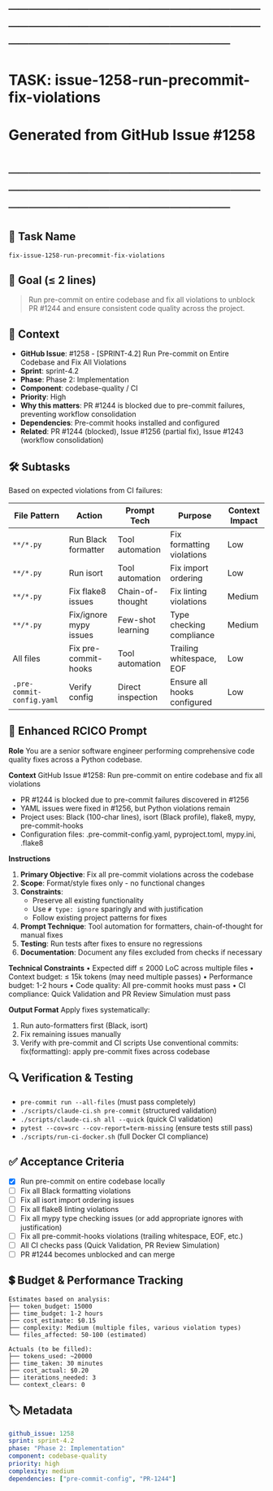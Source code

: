 # ────────────────────────────────────────────────────────────────────────
# TASK: issue-1258-run-precommit-fix-violations
# Generated from GitHub Issue #1258
# ────────────────────────────────────────────────────────────────────────

## 📌 Task Name
`fix-issue-1258-run-precommit-fix-violations`

## 🎯 Goal (≤ 2 lines)
> Run pre-commit on entire codebase and fix all violations to unblock PR #1244 and ensure consistent code quality across the project.

## 🧠 Context
- **GitHub Issue**: #1258 - [SPRINT-4.2] Run Pre-commit on Entire Codebase and Fix All Violations
- **Sprint**: sprint-4.2
- **Phase**: Phase 2: Implementation
- **Component**: codebase-quality / CI
- **Priority**: High
- **Why this matters**: PR #1244 is blocked due to pre-commit failures, preventing workflow consolidation
- **Dependencies**: Pre-commit hooks installed and configured
- **Related**: PR #1244 (blocked), Issue #1256 (partial fix), Issue #1243 (workflow consolidation)

## 🛠️ Subtasks
Based on expected violations from CI failures:

| File Pattern | Action | Prompt Tech | Purpose | Context Impact |
|------|--------|-------------|---------|----------------|
| `**/*.py` | Run Black formatter | Tool automation | Fix formatting violations | Low |
| `**/*.py` | Run isort | Tool automation | Fix import ordering | Low |
| `**/*.py` | Fix flake8 issues | Chain-of-thought | Fix linting violations | Medium |
| `**/*.py` | Fix/ignore mypy issues | Few-shot learning | Type checking compliance | Medium |
| All files | Fix pre-commit-hooks | Tool automation | Trailing whitespace, EOF | Low |
| `.pre-commit-config.yaml` | Verify config | Direct inspection | Ensure all hooks configured | Low |

## 📝 Enhanced RCICO Prompt
**Role**
You are a senior software engineer performing comprehensive code quality fixes across a Python codebase.

**Context**
GitHub Issue #1258: Run pre-commit on entire codebase and fix all violations
- PR #1244 is blocked due to pre-commit failures discovered in #1256
- YAML issues were fixed in #1256, but Python violations remain
- Project uses: Black (100-char lines), isort (Black profile), flake8, mypy, pre-commit-hooks
- Configuration files: .pre-commit-config.yaml, pyproject.toml, mypy.ini, .flake8

**Instructions**
1. **Primary Objective**: Fix all pre-commit violations across the codebase
2. **Scope**: Format/style fixes only - no functional changes
3. **Constraints**:
   - Preserve all existing functionality
   - Use `# type: ignore` sparingly and with justification
   - Follow existing project patterns for fixes
4. **Prompt Technique**: Tool automation for formatters, chain-of-thought for manual fixes
5. **Testing**: Run tests after fixes to ensure no regressions
6. **Documentation**: Document any files excluded from checks if necessary

**Technical Constraints**
• Expected diff ≤ 2000 LoC across multiple files
• Context budget: ≤ 15k tokens (may need multiple passes)
• Performance budget: 1-2 hours
• Code quality: All pre-commit hooks must pass
• CI compliance: Quick Validation and PR Review Simulation must pass

**Output Format**
Apply fixes systematically:
1. Run auto-formatters first (Black, isort)
2. Fix remaining issues manually
3. Verify with pre-commit and CI scripts
Use conventional commits: fix(formatting): apply pre-commit fixes across codebase

## 🔍 Verification & Testing
- `pre-commit run --all-files` (must pass completely)
- `./scripts/claude-ci.sh pre-commit` (structured validation)
- `./scripts/claude-ci.sh all --quick` (quick CI validation)
- `pytest --cov=src --cov-report=term-missing` (ensure tests still pass)
- `./scripts/run-ci-docker.sh` (full Docker CI compliance)

## ✅ Acceptance Criteria
- [X] Run pre-commit on entire codebase locally
- [ ] Fix all Black formatting violations
- [ ] Fix all isort import ordering issues
- [ ] Fix all flake8 linting violations
- [ ] Fix all mypy type checking issues (or add appropriate ignores with justification)
- [ ] Fix all pre-commit-hooks violations (trailing whitespace, EOF, etc.)
- [ ] All CI checks pass (Quick Validation, PR Review Simulation)
- [ ] PR #1244 becomes unblocked and can merge

## 💲 Budget & Performance Tracking
```
Estimates based on analysis:
├── token_budget: 15000
├── time_budget: 1-2 hours
├── cost_estimate: $0.15
├── complexity: Medium (multiple files, various violation types)
└── files_affected: 50-100 (estimated)

Actuals (to be filled):
├── tokens_used: ~20000
├── time_taken: 30 minutes
├── cost_actual: $0.20
├── iterations_needed: 3
└── context_clears: 0
```

## 🏷️ Metadata
```yaml
github_issue: 1258
sprint: sprint-4.2
phase: "Phase 2: Implementation"
component: codebase-quality
priority: high
complexity: medium
dependencies: ["pre-commit-config", "PR-1244"]
```
